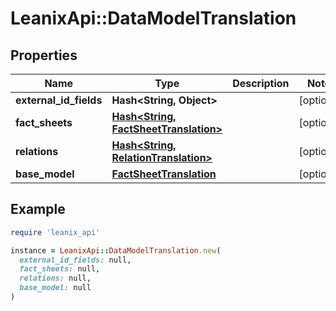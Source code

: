 # LeanixApi::DataModelTranslation

## Properties

| Name | Type | Description | Notes |
| ---- | ---- | ----------- | ----- |
| **external_id_fields** | **Hash&lt;String, Object&gt;** |  | [optional] |
| **fact_sheets** | [**Hash&lt;String, FactSheetTranslation&gt;**](FactSheetTranslation.md) |  | [optional] |
| **relations** | [**Hash&lt;String, RelationTranslation&gt;**](RelationTranslation.md) |  | [optional] |
| **base_model** | [**FactSheetTranslation**](FactSheetTranslation.md) |  | [optional] |

## Example

```ruby
require 'leanix_api'

instance = LeanixApi::DataModelTranslation.new(
  external_id_fields: null,
  fact_sheets: null,
  relations: null,
  base_model: null
)
```


